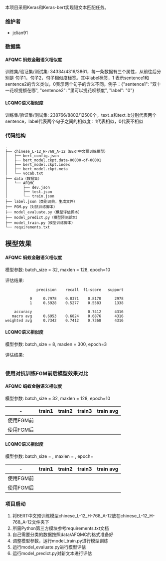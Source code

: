 本项目采用Keras和Keras-bert实现短文本匹配任务。

### 维护者

- jclian91

### 数据集

#### AFQMC 蚂蚁金融语义相似度

训练集/验证集/测试集: 34334/4316/3861，每一条数据有三个属性，从前往后分别是 句子1，句子2，句子相似度标签。其中label标签，1 表示sentence1和sentence2的含义类似，0表示两个句子的含义不同。例子：{"sentence1": "双十一花呗提额在哪", "sentence2": "里可以提花呗额度", "label": "0"}

#### LCQMC语义相似度

训练集/验证集/测试集: 238766/8802/12500个，text_a和text_b分别代表两个sentence，label代表两个句子之间的相似度：1代表相似，0代表不相似

### 代码结构

```
.
├── chinese_L-12_H-768_A-12（BERT中文预训练模型）
│   ├── bert_config.json
│   ├── bert_model.ckpt.data-00000-of-00001
│   ├── bert_model.ckpt.index
│   ├── bert_model.ckpt.meta
│   └── vocab.txt
├── data（数据集）
│   └── AFQMC
│       ├── dev.json
│       ├── test.json
│       └── train.json
├── label.json（类别词典，生成文件）
├── FGM.py（对抗训练脚本）
├── model_evaluate.py（模型评估脚本）
├── model_predict.py（模型预测脚本）
├── model_train.py（模型训练脚本）
└── requirements.txt
```

## 模型效果

#### AFQMC 蚂蚁金融语义相似度

模型参数: batch_size = 32, maxlen = 128, epoch=10

评估结果:

```
              precision    recall  f1-score   support

           0     0.7978    0.8371    0.8170      2978
           1     0.5928    0.5277    0.5583      1338

    accuracy                         0.7412      4316
   macro avg     0.6953    0.6824    0.6876      4316
weighted avg     0.7342    0.7412    0.7368      4316
```

#### LCQMC语义相似度

模型参数: batch_size = 8, maxlen = 300, epoch=3

评估结果:

```

```

### 使用对抗训练FGM前后模型效果对比

#### AFQMC 蚂蚁金融语义相似度

模型参数: batch_size = 32, maxlen = 128, epoch=10

|-|train1|train2|train3|train avg|
|---|---|---|---|---|
|使用FGM前|||||
|使用FGM后|||||

#### LCQMC语义相似度

模型参数: batch_size = , maxlen = , epoch=

|-|train1|train2|train3|train avg|
|---|---|---|---|---|
|使用FGM前|||||
|使用FGM后|||||


### 项目启动

1. 将BERT中文预训练模型chinese_L-12_H-768_A-12放在chinese_L-12_H-768_A-12文件夹下
2. 所需Python第三方模块参考requirements.txt文档
3. 自己需要分类的数据按照data/AFQMC的格式准备好
4. 调整模型参数，运行model_train.py进行模型训练
5. 运行model_evaluate.py进行模型评估
6. 运行model_predict.py对新文本进行评估